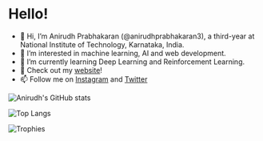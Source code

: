 # Hello!

- 👋 Hi, I’m Anirudh Prabhakaran (@anirudhprabhakaran3), a third-year at National Institute of Technology, Karnataka, India.
- 👀 I’m interested in machine learning, AI and web development.
- 🌱 I’m currently learning Deep Learning and Reinforcement Learning.
- 📓 Check out my [website](https://anirudhprabhakaran3.github.io/)!
- 📫 Follow me on [Instagram](https://instagram.com/anirudhprabhakaran) and [Twitter](https://twitter.com/anirudh23p)

![Anirudh's GitHub stats](https://github-readme-stats.vercel.app/api?username=anirudhprabhakaran3&show_icons=true&count_private=true)

![Top Langs](https://github-readme-stats.vercel.app/api/top-langs/?username=anirudhprabhakaran3&layout=compact)

![Trophies](https://github-readme-streak-stats.herokuapp.com/?user=anirudhprabhakaran3&)